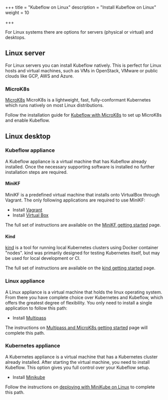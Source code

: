 +++
title = "Kubeflow on Linux"
description = "Install Kubeflow on Linux"
weight = 10

+++

For Linux systems there are options for servers (physical or virtual) and desktops.

## Linux server

For Linux servers you can install Kubeflow natively. This is perfect for
Linux hosts and virtual machines, such as VMs in OpenStack, VMware or public clouds like
GCP, AWS and Azure.

### MicroK8s

[MicroK8s](https://microk8s.io) MicroK8s is a lightweight, fast,
fully-conformant Kubernetes which runs natively on most Linux distributions.

Follow the installation guide for [Kubeflow with MicroK8s](/docs/started/workstation/getting-started-multipass/) to set up MicroK8s and enable Kubeflow.

## Linux desktop

### Kubeflow appliance

A Kubeflow appliance is a virtual machine that has Kubeflow already installed. Once the
necessary supporting software is installed no further installation steps are required.

#### MiniKF

MiniKF is a predefined virtual machine that installs onto VirtualBox through Vagrant.
The only following applications are required to use MiniKF:

- Install [Vagrant](https://www.vagrantup.com/downloads.html)
- Install [Virtual Box](https://www.virtualbox.org/wiki/Downloads)

The full set of instructions are available on the
[MiniKF getting started](/docs/started/workstation/getting-started-minikf/) page.

#### Kind

[kind](https://kind.sigs.k8s.io/) is a tool for running local Kubernetes clusters using Docker container "nodes".
kind was primarily designed for testing Kubernetes itself, but may be used for local development or CI.

The full set of instructions are available on the
[kind getting started](/docs/other-guides/virtual-dev/getting-started-kind/) page.

### Linux appliance

A Linux appliance is a virtual machine that holds the linux operating system. From there
you have complete choice over Kubernetes and Kubeflow, which offers the greatest degree
of flexibility. You only need to install a single application to follow this path:

- Install [Multipass](https://multipass.run/#install)

The instructions on [Multipass and MicroK8s getting started](/docs/started/workstation/getting-started-multipass/)
page will complete this path.

### Kubernetes appliance

A Kubernetes appliance is a virtual machine that has a
Kubernetes cluster already installed. After starting the virtual machine, you need
to install Kubeflow. This option gives you full control over your Kubeflow setup.

- Install [Minikube](https://kubernetes.io/docs/setup/learning-environment/minikube/)

Follow the instructions on [deploying with MiniKube on
Linux](/docs/started/workstation/minikube-linux/) to complete this path.
